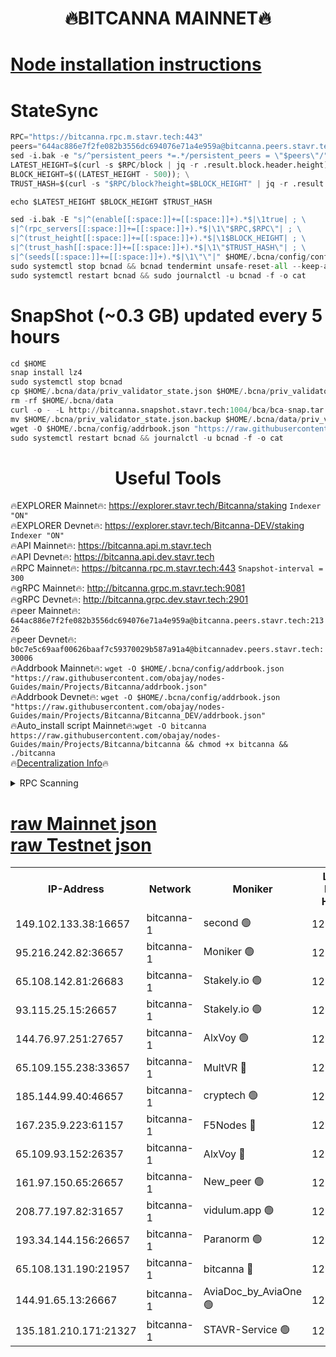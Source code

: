 <h1 align="center"> 🔥BITCANNA MAINNET🔥</h1>


[Node installation instructions](https://github.com/obajay/nodes-Guides/tree/main/Projects/Bitcanna)
=

# StateSync
```python
RPC="https://bitcanna.rpc.m.stavr.tech:443"
peers="644ac886e7f2fe082b3556dc694076e71a4e959a@bitcanna.peers.stavr.tech:21326"
sed -i.bak -e "s/^persistent_peers *=.*/persistent_peers = \"$peers\"/" $HOME/.bcna/config/config.toml
LATEST_HEIGHT=$(curl -s $RPC/block | jq -r .result.block.header.height); \
BLOCK_HEIGHT=$((LATEST_HEIGHT - 500)); \
TRUST_HASH=$(curl -s "$RPC/block?height=$BLOCK_HEIGHT" | jq -r .result.block_id.hash)

echo $LATEST_HEIGHT $BLOCK_HEIGHT $TRUST_HASH

sed -i.bak -E "s|^(enable[[:space:]]+=[[:space:]]+).*$|\1true| ; \
s|^(rpc_servers[[:space:]]+=[[:space:]]+).*$|\1\"$RPC,$RPC\"| ; \
s|^(trust_height[[:space:]]+=[[:space:]]+).*$|\1$BLOCK_HEIGHT| ; \
s|^(trust_hash[[:space:]]+=[[:space:]]+).*$|\1\"$TRUST_HASH\"| ; \
s|^(seeds[[:space:]]+=[[:space:]]+).*$|\1\"\"|" $HOME/.bcna/config/config.toml
sudo systemctl stop bcnad && bcnad tendermint unsafe-reset-all --keep-addr-book
sudo systemctl restart bcnad && sudo journalctl -u bcnad -f -o cat
```
# SnapShot (~0.3 GB) updated every 5 hours
```python
cd $HOME
snap install lz4
sudo systemctl stop bcnad
cp $HOME/.bcna/data/priv_validator_state.json $HOME/.bcna/priv_validator_state.json.backup
rm -rf $HOME/.bcna/data
curl -o - -L http://bitcanna.snapshot.stavr.tech:1004/bca/bca-snap.tar.lz4 | lz4 -c -d - | tar -x -C $HOME/.bcna --strip-components 2
mv $HOME/.bcna/priv_validator_state.json.backup $HOME/.bcna/data/priv_validator_state.json
wget -O $HOME/.bcna/config/addrbook.json "https://raw.githubusercontent.com/obajay/nodes-Guides/main/Projects/Bitcanna/addrbook.json"
sudo systemctl restart bcnad && journalctl -u bcnad -f -o cat
```

 <h1 align="center"> Useful Tools</h1>

🔥EXPLORER Mainnet🔥:    https://explorer.stavr.tech/Bitcanna/staking          `Indexer "ON"` \
🔥EXPLORER Devnet🔥:     https://explorer.stavr.tech/Bitcanna-DEV/staking     `Indexer "ON"` \
🔥API Mainnet🔥:         https://bitcanna.api.m.stavr.tech \
🔥API Devnet🔥:          https://bitcanna.api.dev.stavr.tech \
🔥RPC Mainnet🔥:         https://bitcanna.rpc.m.stavr.tech:443         `Snapshot-interval = 300` \
🔥gRPC Mainnet🔥:        http://bitcanna.grpc.m.stavr.tech:9081 \
🔥gRPC Devnet🔥:         http://bitcanna.grpc.dev.stavr.tech:2901 \
🔥peer Mainnet🔥:        `644ac886e7f2fe082b3556dc694076e71a4e959a@bitcanna.peers.stavr.tech:21326` \
🔥peer Devnet🔥:         `b0c7e5c69aaf00626baaf7c59370029b587a91a4@bitcannadev.peers.stavr.tech:30006` \
🔥Addrbook Mainnet🔥:    ```wget -O $HOME/.bcna/config/addrbook.json "https://raw.githubusercontent.com/obajay/nodes-Guides/main/Projects/Bitcanna/addrbook.json"``` \
🔥Addrbook Devnet🔥:    ```wget -O $HOME/.bcna/config/addrbook.json "https://raw.githubusercontent.com/obajay/nodes-Guides/main/Projects/Bitcanna/Bitcanna_DEV/addrbook.json"``` \
🔥Auto_install script Mainnet🔥:```wget -O bitcanna https://raw.githubusercontent.com/obajay/nodes-Guides/main/Projects/Bitcanna/bitcanna && chmod +x bitcanna && ./bitcanna``` \
🔥[Decentralization Info](https://github.com/obajay/StateSync-snapshots/tree/main/Projects/Bitcanna/Decentralization)🔥


<details>
<summary>RPC Scanning</summary>

<h2 align="center"> We scan nodes in real time every 4 hours. And we provide the final result of RPC endpoints.
We cannot influence the operation of these nodes in any way. </h2>


```python
If Voting Power is higher than 0 --> then the Node is a validator of the network and may be subject to attack and be a potential threat to the chain.
```
```python
We marked such validators with a red symbol
```

</details>

[raw Mainnet json](https://rpc-check.bcam.stavr.tech/bcam/rpc-bcam-result.json) \
[raw Testnet json](https://github.com/obajay/StateSync-snapshots/tree/main/Projects/Bitcanna/Rpc-Check-Testnet)
=



<table><tr><th>IP-Address</th><th>Network</th><th>Moniker</th><th>Latest Block Height</th><th>Earliest Block Height</th><th>Catching Up</th><th>Tx Index</th><th>Voting Power</th><th>Scan Time</th></tr><tr><td>149.102.133.38:16657</td><td>bitcanna-1</td><td>second 🟢</td><td>12840998</td><td>1</td><td>False</td><td>on</td><td>0</td><td>2024-03-03T05:20:15.634070429UTC</td></tr><tr><td>95.216.242.82:36657</td><td>bitcanna-1</td><td>Moniker 🟢</td><td>12840988</td><td>5776907</td><td>False</td><td>on</td><td>0</td><td>2024-03-03T05:19:14.318349078UTC</td></tr><tr><td>65.108.142.81:26683</td><td>bitcanna-1</td><td>Stakely.io 🟢</td><td>12840992</td><td>6152001</td><td>False</td><td>on</td><td>0</td><td>2024-03-03T05:19:37.511205328UTC</td></tr><tr><td>93.115.25.15:26657</td><td>bitcanna-1</td><td>Stakely.io 🟢</td><td>12840991</td><td>6520001</td><td>False</td><td>on</td><td>0</td><td>2024-03-03T05:19:33.140467625UTC</td></tr><tr><td>144.76.97.251:27657</td><td>bitcanna-1</td><td>AlxVoy 🟢</td><td>12840997</td><td>8805201</td><td>False</td><td>on</td><td>0</td><td>2024-03-03T05:20:07.068578678UTC</td></tr><tr><td>65.109.155.238:33657</td><td>bitcanna-1</td><td>MultVR 🔴</td><td>12840993</td><td>9933415</td><td>False</td><td>on</td><td>353774</td><td>2024-03-03T05:19:45.063383155UTC</td></tr><tr><td>185.144.99.40:46657</td><td>bitcanna-1</td><td>cryptech 🟢</td><td>12840987</td><td>11528001</td><td>False</td><td>on</td><td>0</td><td>2024-03-03T05:19:09.916423680UTC</td></tr><tr><td>167.235.9.223:61157</td><td>bitcanna-1</td><td>F5Nodes 🔴</td><td>12840994</td><td>12084001</td><td>False</td><td>on</td><td>570</td><td>2024-03-03T05:19:47.351227011UTC</td></tr><tr><td>65.109.93.152:26357</td><td>bitcanna-1</td><td>AlxVoy 🔴</td><td>12840998</td><td>12109301</td><td>False</td><td>on</td><td>1391814</td><td>2024-03-03T05:20:16.177164648UTC</td></tr><tr><td>161.97.150.65:26657</td><td>bitcanna-1</td><td>New_peer 🟢</td><td>12840992</td><td>12254001</td><td>False</td><td>on</td><td>0</td><td>2024-03-03T05:19:37.775558571UTC</td></tr><tr><td>208.77.197.82:31657</td><td>bitcanna-1</td><td>vidulum.app 🟢</td><td>12840992</td><td>12386934</td><td>False</td><td>on</td><td>0</td><td>2024-03-03T05:19:40.619225453UTC</td></tr><tr><td>193.34.144.156:26657</td><td>bitcanna-1</td><td>Paranorm 🟢</td><td>12840995</td><td>12697701</td><td>False</td><td>on</td><td>0</td><td>2024-03-03T05:19:53.996459350UTC</td></tr><tr><td>65.108.131.190:21957</td><td>bitcanna-1</td><td>bitcanna 🔴</td><td>12840994</td><td>12740994</td><td>False</td><td>on</td><td>419467</td><td>2024-03-03T05:19:51.731999597UTC</td></tr><tr><td>144.91.65.13:26667</td><td>bitcanna-1</td><td>AviaDoc_by_AviaOne 🟢</td><td>12840996</td><td>12837101</td><td>False</td><td>on</td><td>0</td><td>2024-03-03T05:20:02.463649313UTC</td></tr><tr><td>135.181.210.171:21327</td><td>bitcanna-1</td><td>STAVR-Service 🟢</td><td>12840997</td><td>12840001</td><td>False</td><td>on</td><td>0</td><td>2024-03-03T05:20:06.859814268UTC</td></tr></table>
